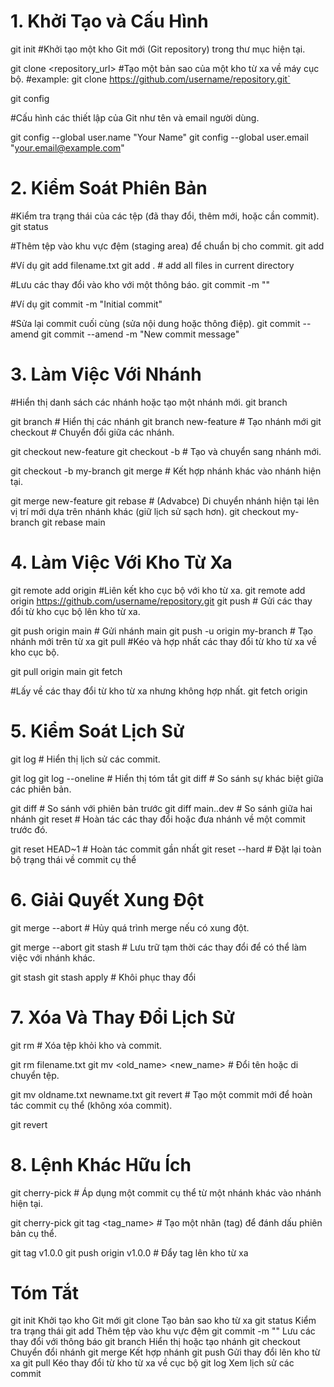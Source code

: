 # 1. Khởi Tạo và Cấu Hình
git init #Khởi tạo một kho Git mới (Git repository) trong thư mục hiện tại.

git clone <repository_url> #Tạo một bản sao của một kho từ xa về máy cục bộ.
#example: git clone https://github.com/username/repository.git`

git config

#Cấu hình các thiết lập của Git như tên và email người dùng.

git config --global user.name "Your Name"
git config --global user.email "your.email@example.com"

# 2. Kiểm Soát Phiên Bản
#Kiểm tra trạng thái của các tệp (đã thay đổi, thêm mới, hoặc cần commit).
git status

#Thêm tệp vào khu vực đệm (staging area) để chuẩn bị cho commit.
git add <file>

#Ví dụ
git add filename.txt
git add . # add all files in current directory

#Lưu các thay đổi vào kho với một thông báo.
git commit -m "<message>"

#Ví dụ
git commit -m "Initial commit"

#Sửa lại commit cuối cùng (sửa nội dung hoặc thông điệp).
git commit --amend
git commit --amend -m "New commit message"

# 3. Làm Việc Với Nhánh
#Hiển thị danh sách các nhánh hoặc tạo một nhánh mới.
git branch

git branch              # Hiển thị các nhánh
git branch new-feature  # Tạo nhánh mới
git checkout <branch>   # Chuyển đổi giữa các nhánh.


git checkout new-feature
git checkout -b <branch> # Tạo và chuyển sang nhánh mới.

git checkout -b my-branch
git merge <branch> # Kết hợp nhánh khác vào nhánh hiện tại.

git merge new-feature
git rebase <branch> # (Advabce) Di chuyển nhánh hiện tại lên vị trí mới dựa trên nhánh khác (giữ lịch sử sạch hơn).
git checkout my-branch
git rebase main

# 4. Làm Việc Với Kho Từ Xa
git remote add origin <url> #Liên kết kho cục bộ với kho từ xa.
git remote add origin https://github.com/username/repository.git
git push # Gửi các thay đổi từ kho cục bộ lên kho từ xa.

git push origin main      # Gửi nhánh main
git push -u origin my-branch  # Tạo nhánh mới trên từ xa
git pull #Kéo và hợp nhất các thay đổi từ kho từ xa về kho cục bộ.


git pull origin main
git fetch

#Lấy về các thay đổi từ kho từ xa nhưng không hợp nhất.
git fetch origin

# 5. Kiểm Soát Lịch Sử
git log # Hiển thị lịch sử các commit.

git log
git log --oneline  # Hiển thị tóm tắt
git diff # So sánh sự khác biệt giữa các phiên bản.

git diff             # So sánh với phiên bản trước
git diff main..dev   # So sánh giữa hai nhánh
git reset            # Hoàn tác các thay đổi hoặc đưa nhánh về một commit trước đó.


git reset HEAD~1          # Hoàn tác commit gần nhất
git reset --hard <commit> # Đặt lại toàn bộ trạng thái về commit cụ thể

# 6. Giải Quyết Xung Đột
git merge --abort # Hủy quá trình merge nếu có xung đột.

git merge --abort
git stash # Lưu trữ tạm thời các thay đổi để có thể làm việc với nhánh khác.

git stash
git stash apply  # Khôi phục thay đổi

# 7. Xóa Và Thay Đổi Lịch Sử
git rm <file> # Xóa tệp khỏi kho và commit.

git rm filename.txt
git mv <old_name> <new_name> # Đổi tên hoặc di chuyển tệp.

git mv oldname.txt newname.txt
git revert <commit> # Tạo một commit mới để hoàn tác commit cụ thể (không xóa commit).

git revert <commit-hash>

# 8. Lệnh Khác Hữu Ích
git cherry-pick <commit> # Áp dụng một commit cụ thể từ một nhánh khác vào nhánh hiện tại.

git cherry-pick <commit-hash>
git tag <tag_name> # Tạo một nhãn (tag) để đánh dấu phiên bản cụ thể.

git tag v1.0.0
git push origin v1.0.0  # Đẩy tag lên kho từ xa

# Tóm Tắt
git init	Khởi tạo kho Git mới
git clone <url>	Tạo bản sao kho từ xa
git status	Kiểm tra trạng thái
git add <file>	Thêm tệp vào khu vực đệm
git commit -m "<msg>"	Lưu các thay đổi với thông báo
git branch	Hiển thị hoặc tạo nhánh
git checkout <branch>	Chuyển đổi nhánh
git merge <branch>	Kết hợp nhánh
git push	Gửi thay đổi lên kho từ xa
git pull	Kéo thay đổi từ kho từ xa về cục bộ
git log	Xem lịch sử các commit

